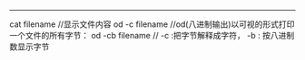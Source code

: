 ----------------------
cat filename  //显示文件内容
od -c filename   //od(八进制输出)以可视的形式打印一个文件的所有字节：
od -cb filename   // -c :把字节解释成字符， -b : 按八进制数显示字节
